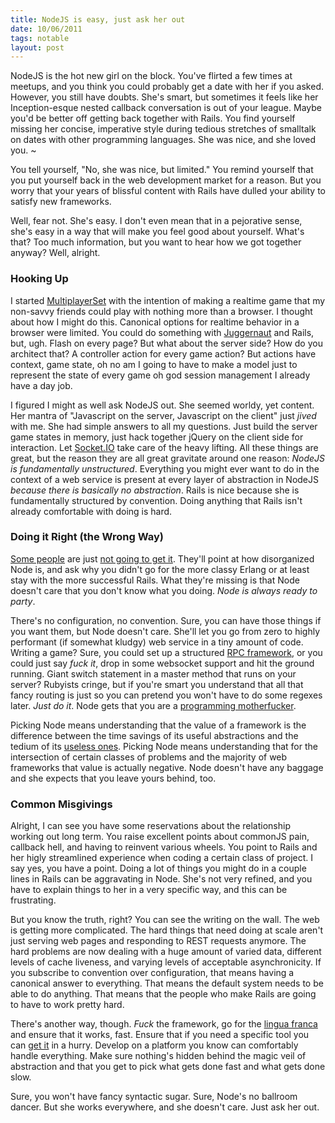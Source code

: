 ```yaml
---
title: NodeJS is easy, just ask her out
date: 10/06/2011
tags: notable
layout: post
---
```


NodeJS is the hot new girl on the block. You've flirted a few times at meetups,
and you think you could probably get a date with her if you asked. However, you
still have doubts. She's smart, but sometimes it feels like her Inception-esque
nested callback conversation is out of your league. Maybe you'd be better off
getting back together with Rails. You find yourself missing her concise,
imperative style during tedious stretches of smalltalk on dates with other
programming languages. She was nice, and she loved you. ~

You tell yourself, "No, she was nice, but limited." You remind yourself that you
put yourself back in the web development market for a reason. But you worry that
your years of blissful content with Rails have dulled your ability to satisfy
new frameworks.

Well, fear not. She's easy. I don't even mean that in a pejorative sense, she's
easy in a way that will make you feel good about yourself. What's that? Too much
information, but you want to hear how we got together anyway? Well, alright.

### Hooking Up

I started [MultiplayerSet][1] with the intention of making a realtime game that
my non-savvy friends could play with nothing more than a browser. I thought
about how I might do this. Canonical options for realtime behavior in a browser
were limited. You could do something with [Juggernaut][3] and Rails, but, ugh.
Flash on every page? But what about the server side? How do you architect that?
A controller action for every game action? But actions have context, game state,
oh no am I going to have to make a model just to represent the state of every
game oh god session management I already have a day job.

I figured I might as well ask NodeJS out. She seemed worldy, yet content. Her
mantra of "Javascript on the server, Javascript on the client" just *jived* with
me. She had simple answers to all my questions. Just build the server game
states in memory, just hack together jQuery on the client side for interaction.
Let [Socket.IO][8] take care of the heavy lifting. All these things are great,
but the reason they are all great gravitate around one reason: *NodeJS is
fundamentally unstructured*. Everything you might ever want to do in the context
of a web service is present at every layer of abstraction in NodeJS *because
there is basically no abstraction*. Rails is nice because she is fundamentally
structured by convention. Doing anything that Rails isn't already comfortable
with doing is hard.

### Doing it Right (the Wrong Way)

[Some people][4] are just [not going to get it][5]. They'll point at how
disorganized Node is, and ask why you didn't go for the more classy Erlang or at
least stay with the more successful Rails. What they're missing is that Node
doesn't care that you don't know what you doing. *Node is always ready to
party*.

There's no configuration, no convention. Sure, you can have those things if you
want them, but Node doesn't care. She'll let you go from zero to highly
performant (if somewhat kludgy) web service in a tiny amount of code. Writing a
game? Sure, you could set up a structured [RPC framework][7], or you could just
say *fuck it*, drop in some websocket support and hit the ground running. Giant
switch statement in a master method that runs on your server? Rubyists cringe,
but if you're smart you understand that all that fancy routing is just so you
can pretend you won't have to do some regexes later. *Just do it*. Node gets
that you are a [programming motherfucker][9].

Picking Node means understanding that the value of a framework is the difference
between the time savings of its useful abstractions and the tedium of its
[useless ones][11]. Picking Node means understanding that for the intersection
of certain classes of problems and the majority of web frameworks that value is
actually negative. Node doesn't have any baggage and she expects that you leave
yours behind, too.

### Common Misgivings

Alright, I can see you have some reservations about the relationship working out
long term. You raise excellent points about commonJS pain, callback hell, and
having to reinvent various wheels. You point to Rails and her higly streamlined
experience when coding a certain class of project. I say yes, you have a point.
Doing a lot of things you might do in a couple lines in Rails can be aggravating
in Node. She's not very refined, and you have to explain things to her in a very
specific way, and this can be frustrating.

But you know the truth, right? You can see the writing on the wall. The web is
getting more complicated. The hard things that need doing at scale aren't just
serving web pages and responding to REST requests anymore. The hard problems are
now dealing with a huge amount of varied data, different levels of cache
liveness, and varying levels of acceptable asynchronicity. If you subscribe to
convention over configuration, that means having a canonical answer to
everything. That means the default system needs to be able to do anything. That
means that the people who make Rails are going to have to work pretty hard.

There's another way, though. *Fuck* the framework, go for the [lingua
franca][10] and ensure that it works, fast. Ensure that if you need a specific
tool you can [get it][6] in a hurry. Develop on a platform you know can
comfortably handle everything. Make sure nothing's hidden behind the magic veil
of abstraction and that you get to pick what gets done fast and what gets done
slow.

Sure, you won't have fancy syntactic sugar. Sure, Node's no ballroom dancer. But
she works everywhere, and she doesn't care. Just ask her out.

[1]: http://multiplayerset.com
[2]: http://www.travisglines.com/web-coding/webgl-node-js-websockets-a-web-technology-perfect-storm
[3]: http://juggernaut.rubyforge.org/
[4]: http://blog.ankurgoyal.com/post/6433642218/node-js-is-backwards
[5]: http://yehudakatz.com/2011/06/14/what-the-hell-is-happening-to-rails/
[6]: http://npmjs.org/
[7]: http://nowjs.com/
[8]: http://socket.io/
[9]: http://programming-motherfucker.com/
[10]: http://en.wikipedia.org/wiki/JavaScript
[11]: http://steve-yegge.blogspot.com/2010/07/wikileaks-to-leak-5000-open-source-java.html